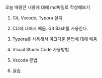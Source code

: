 오늘 배웠던 내용에 대해 md파일로 작성해보기

1. Git, Vscode, Typora 설치

2. CLI에 대해서 배움. Git Bash를 사용한다.

3. Typora를 사용해서 마크다운 문법에 대해 배움

4. Visual Studio Code 사용방법

5. Vscode 문법

6. 실습

